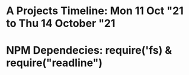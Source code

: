# A Projects Timeline: Mon 11 Oct "21 to Thu 14 October "21
# NPM Dependecies: require('fs) & require("readline")
